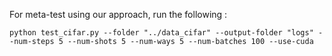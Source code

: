 For meta-test using our approach, run the following :

    python test_cifar.py --folder "../data_cifar" --output-folder "logs" --num-steps 5 --num-shots 5 --num-ways 5 --num-batches 100 --use-cuda
